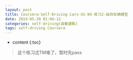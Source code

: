```yaml
---
layout: post
title: Coursera-Self-Driving Cars-U1-04-练习2-纵向车辆模型
date: 2019-05-20 01:04:12
categories: self-driving(自動運転)
tags: self-driving Coursera
---
```

* content
{:toc}

> 这个练习忒TM难了，暂时先pass